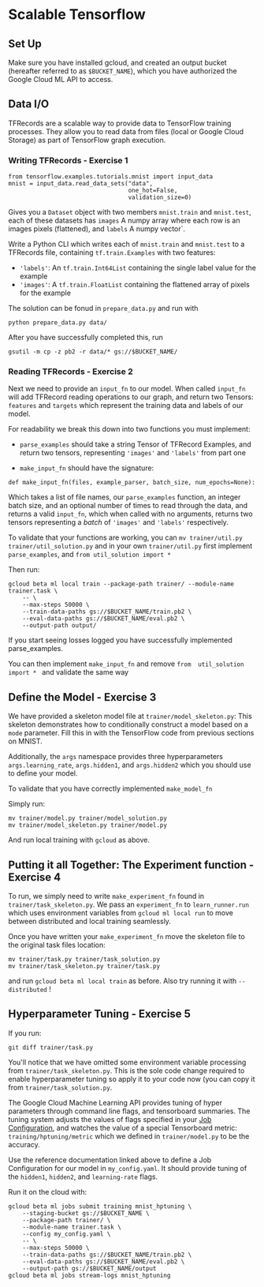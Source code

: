 # Scalable Tensorflow

## Set Up

Make sure you have installed gcloud, and created an output bucket (hereafter referred to as `$BUCKET_NAME`), which you have authorized the Google Cloud ML API to access.

## Data I/O

TFRecords are a scalable way to provide data to TensorFlow training processes. They allow you to read data from files (local or Google Cloud Storage) as part of TensorFlow graph execution.

### Writing TFRecords - Exercise 1

```
from tensorflow.examples.tutorials.mnist import input_data
mnist = input_data.read_data_sets("data",
                                  one_hot=False,
                                  validation_size=0)
```

Gives you a `Dataset` object with two members `mnist.train` and `mnist.test`, each of these datasets has `images` A numpy array where each row is an images pixels (flattened), and `labels` A numpy vector`.

Write a Python CLI which writes each of `mnist.train` and `mnist.test` to a TFRecords file, containing `tf.train.Examples` with two features:

* `'labels'`: An `tf.train.Int64List` containing the single label value for the example
* `'images'`: A `tf.train.FloatList` containing the flattened array of pixels for the example

The solution can be fonud in `prepare_data.py` and run with

```
python prepare_data.py data/
```

After you have successfully completed this, run

```
gsutil -m cp -z pb2 -r data/* gs://$BUCKET_NAME/
```

### Reading TFRecords - Exercise 2

Next we need to provide an `input_fn` to our model. When called `input_fn` will add TFRecord reading operations to our graph, and return two Tensors: `features` and `targets` which represent the training data and labels of our model.

For readability we break this down into two functions you must implement:

* `parse_examples` should take a string Tensor of TFRecord Examples, and return two tensors, representing `'images'` and `'labels'` from part one

* `make_input_fn` should have the signature:

```
def make_input_fn(files, example_parser, batch_size, num_epochs=None):
```

Which takes a list of file names, our `parse_examples` function, an integer batch size, and an optional number of times to read through the data, and returns a valid `input_fn`, which when called with no arguments, returns two tensors representing a *batch* of `'images'` and `'labels'` respectively.

To validate that your functions are working, you can `mv trainer/util.py trainer/util_solution.py` and in your own `trainer/util.py` first implement `parse_examples`, and `from util_solution import * `

Then run:

```
gcloud beta ml local train --package-path trainer/ --module-name trainer.task \
    -- \
    --max-steps 50000 \
    --train-data-paths gs://$BUCKET_NAME/train.pb2 \
    --eval-data-paths gs://$BUCKET_NAME/eval.pb2 \
    --output-path output/
```

If you start seeing losses logged you have successfully implemented parse_examples.

You can then implement `make_input_fn` and remove `from  util_solution import * ` and validate the same way

## Define the Model - Exercise 3

We have provided a skeleton model file at `trainer/model_skeleton.py`: This skeleton demonstrates how to conditionally construct a model based on a `mode` parameter. Fill this in with the TensorFlow code from previous sections on MNIST. 

Additionally, the `args` namespace provides three hyperparameters `args.learning_rate`, `args.hidden1`, and `args.hidden2` which you should use to define your model.

To validate that you have correctly implemented `make_model_fn`

Simply run:

```
mv trainer/model.py trainer/model_solution.py
mv trainer/model_skeleton.py trainer/model.py
```

And run local training with `gcloud` as above.

## Putting it all Together: The Experiment function - Exercise 4

To run, we simply need to write `make_experiment_fn` found in `trainer/task_skeleton.py`. We pass an `experiment_fn` to `learn_runner.run` which uses environment variables from `gcloud ml local run` to move between distributed and local training seamlessly.

Once you have written your `make_experiment_fn` move the skeleton file to the original task files location:

```
mv trainer/task.py trainer/task_solution.py
mv trainer/task_skeleton.py trainer/task.py
```


 and run `gcloud beta ml local train` as before. Also try running it with `--distributed` ! 

## Hyperparameter Tuning - Exercise 5

If you run:

```
git diff trainer/task.py
```

You'll notice that we have omitted some environment variable processing from `trainer/task_skeleton.py`. This is the sole code change required to enable hyperparameter tuning so apply it to your code now (you can copy it from `trainer/task_solution.py`.

The Google Cloud Machine Learning API provides tuning of hyper parameters through command line flags, and tensorboard summaries. The tuning system adjusts the values of flags specified in your [Job Configuration](https://cloud.google.com/ml/reference/rest/v1beta1/projects.jobs#TrainingInput), and watches the value of a special Tensorboard metric:
`training/hptuning/metric` which we defined in `trainer/model.py` to be the accuracy.


Use the reference documentation linked above to define a Job Configuration for our model in `my_config.yaml`. It should provide tuning of the `hidden1`, `hidden2`, and `learning-rate` flags.

Run it on the cloud with:

```
gcloud beta ml jobs submit training mnist_hptuning \
    --staging-bucket gs://$BUCKET_NAME \
    --package-path trainer/ \
    --module-name trainer.task \
    --config my_config.yaml \
    -- \
    --max-steps 50000 \
    --train-data-paths gs://$BUCKET_NAME/train.pb2 \
    --eval-data-paths gs://$BUCKET_NAME/eval.pb2 \
    --output-path gs://$BUCKET_NAME/output
gcloud beta ml jobs stream-logs mnist_hptuning
```
